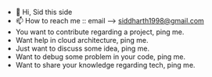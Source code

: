 - 👋 Hi, Sid this side
- 📫 How to reach me :: email --> siddharth1998@gmail.com
- You want to contribute regarding a project, ping me.
- Want help in cloud architecture, ping me.
- Just want to discuss some idea, ping me.
- Want to debug some problem in your code, ping me.
- Want to share your knowledge regarding tech, ping me. 
